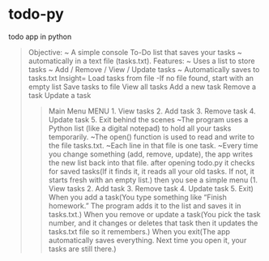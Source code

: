 # todo-py
todo app in python
>Objective:
 ~ A simple console To-Do list that saves your tasks
 ~ automatically in a text file (tasks.txt).
>Features:
 ~ Uses a list to store tasks
 ~ Add / Remove / View / Update tasks
 ~ Automatically saves to tasks.txt
Insight=
 >Load tasks from file
      -If no file found, start with an empty list
 >Save tasks to file
 >View all tasks
 >Add a new task
 >Remove a task
 >Update a task
>>Main Menu
>            MENU
        1. View tasks
        2. Add task
        3. Remove task
        4. Update task
        5. Exit
>>behind the scenes
 ~The program uses a Python list (like a digital notepad) to hold all your tasks temporarily.
 ~The open() function is used to read and write to the file tasks.txt.
 ~Each line in that file is one task.
 ~Every time you change something (add, remove, update), the app writes the new list back into that file.
>>after opening todo.py it checks for saved tasks(If it finds it, it reads all your old tasks.
                                                   If not, it starts fresh with an empty list.)
                         then you see a simple menu (1. View tasks
                                                      2. Add task
                                                       3. Remove task
                                                        4. Update task
                                                         5. Exit)
                         When you add a task(You type something like “Finish homework.”  The program adds it to the list and saves it in tasks.txt.)
                         When you remove or update a task(You pick the task number, and it changes or deletes that task then it updates the tasks.txt file so it remembers.)
                         When you exit(The app automatically saves everything. Next time you open it, your tasks are still there.)
